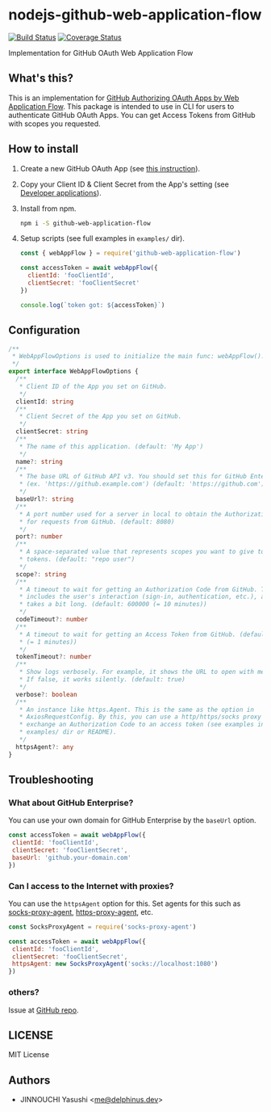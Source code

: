 # nodejs-github-web-application-flow

[![Build Status](https://travis-ci.com/delphinus/nodejs-github-web-application-flow.svg?branch=master)](https://travis-ci.com/delphinus/nodejs-github-web-application-flow)
[![Coverage Status](https://coveralls.io/repos/github/delphinus/nodejs-github-web-application-flow/badge.svg?branch=master)](https://coveralls.io/github/delphinus/nodejs-github-web-application-flow?branch=master)

Implementation for GitHub OAuth Web Application Flow

## What's this?

This is an implementation for [GitHub Authorizing OAuth Apps by Web Application Flow][waf]. This package is intended to use in CLI for users to authenticate GitHub OAuth Apps. You can get Access Tokens from GitHub with scopes you requested.

[waf]: https://developer.github.com/apps/building-oauth-apps/authorizing-oauth-apps/#web-application-flow

## How to install

1. Create a new GitHub OAuth App (see [this instruction][ti]).

2. Copy your Client ID & Client Secret from the App's setting (see [Developer applications][da]).

3. Install from npm.

   ```sh
   npm i -S github-web-application-flow
   ```

4. Setup scripts (see full examples in `examples/` dir).

   ```javascript
   const { webAppFlow } = require('github-web-application-flow')

   const accessToken = await webAppFlow({
     clientId: 'fooClientId',
     clientSecret: 'fooClientSecret'
   })

   console.log(`token got: ${accessToken}`)
   ```

[ti]: https://developer.github.com/apps/building-oauth-apps/
[da]: https://github.com/settings/developers

## Configuration

```typescript
/**
 * WebAppFlowOptions is used to initialize the main func: webAppFlow().
 */
export interface WebAppFlowOptions {
  /**
   * Client ID of the App you set on GitHub.
   */
  clientId: string
  /**
   * Client Secret of the App you set on GitHub.
   */
  clientSecret: string
  /**
   * The name of this application. (default: 'My App')
   */
  name?: string
  /**
   * The base URL of GitHub API v3. You should set this for GitHub Enterprise.
   * (ex. 'https://github.example.com') (default: 'https://github.com')
   */
  baseUrl?: string
  /**
   * A port number used for a server in local to obtain the Authorization Code
   * for requests from GitHub. (default: 8080)
   */
  port?: number
  /**
   * A space-separated value that represents scopes you want to give to access
   * tokens. (default: "repo user")
   */
  scope?: string
  /**
   * A timeout to wait for getting an Authorization Code from GitHub. This
   * includes the user's interaction (sign-in, authentication, etc.), and so
   * takes a bit long. (default: 600000 (= 10 minutes))
   */
  codeTimeout?: number
  /**
   * A timeout to wait for getting an Access Token from GitHub. (default: 60000
   * (= 1 minutes))
   */
  tokenTimeout?: number
  /**
   * Show logs verbosely. For example, it shows the URL to open with messages.
   * If false, it works silently. (default: true)
   */
  verbose?: boolean
  /**
   * An instance like https.Agent. This is the same as the option in
   * AxiosRequestConfig. By this, you can use a http/https/socks proxy to
   * exchange an Authorization Code to an access token (see examples in
   * examples/ dir or README).
   */
  httpsAgent?: any
}
```

## Troubleshooting

### What about GitHub Enterprise?

You can use your own domain for GitHub Enterprise by the `baseUrl` option.

```javascript
const accessToken = await webAppFlow({
 clientId: 'fooClientId',
 clientSecret: 'fooClientSecret',
 baseUrl: 'github.your-domain.com'
})
```

### Can I access to the Internet with proxies?

You can use the `httpsAgent` option for this. Set agents for this such as [socks-proxy-agent][], [https-proxy-agent][], etc.

[socks-proxy-agent]: https://www.npmjs.com/package/socks-proxy-agent
[https-proxy-agent]: https://www.npmjs.com/package/https-proxy-agent

```javascript
const SocksProxyAgent = require('socks-proxy-agent')

const accessToken = await webAppFlow({
 clientId: 'fooClientId',
 clientSecret: 'fooClientSecret',
 httpsAgent: new SocksProxyAgent('socks://localhost:1080')
})
```

### others?

Issue at [GitHub repo][].

[GitHub repo]: https://github.com/delphinus/nodejs-github-web-application-flow/issues

## LICENSE

MIT License

## Authors

* JINNOUCHI Yasushi &lt;me@delphinus.dev&gt;
